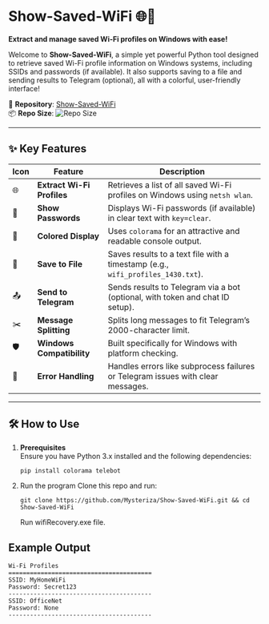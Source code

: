 # Show-Saved-WiFi 🌐🔑

**Extract and manage saved Wi-Fi profiles on Windows with ease!**

Welcome to **Show-Saved-WiFi**, a simple yet powerful Python tool designed to retrieve saved Wi-Fi profile information on Windows systems, including SSIDs and passwords (if available). It also supports saving to a file and sending results to Telegram (optional), all with a colorful, user-friendly interface!

📌 **Repository**: [Show-Saved-WiFi](https://github.com/Mysteriza/Show-Saved-WiFi)  
📦 **Repo Size**: ![Repo Size](https://img.shields.io/github/repo-size/Mysteriza/Show-Saved-WiFi?style=flat-square&color=orange)

---

## ✨ Key Features

| Icon | Feature              | Description                                                                 |
|------|----------------------|-----------------------------------------------------------------------------|
| 🌐   | **Extract Wi-Fi Profiles** | Retrieves a list of all saved Wi-Fi profiles on Windows using `netsh wlan`. |
| 🔑   | **Show Passwords**       | Displays Wi-Fi passwords (if available) in clear text with `key=clear`.    |
| 🎨   | **Colored Display**      | Uses `colorama` for an attractive and readable console output.             |
| 💾   | **Save to File**         | Saves results to a text file with a timestamp (e.g., `wifi_profiles_1430.txt`). |
| 📤   | **Send to Telegram**     | Sends results to Telegram via a bot (optional, with token and chat ID setup). |
| ✂️   | **Message Splitting**    | Splits long messages to fit Telegram’s 2000-character limit.               |
| 🛡️   | **Windows Compatibility** | Built specifically for Windows with platform checking.                    |
| 🚀   | **Error Handling**       | Handles errors like subprocess failures or Telegram issues with clear messages. |

---

## 🛠️ How to Use

1. **Prerequisites**  
   Ensure you have Python 3.x installed and the following dependencies:
   ```bash
   pip install colorama telebot
   ```
2. Run the program
   Clone this repo and run:
   ```
   git clone https://github.com/Mysteriza/Show-Saved-WiFi.git && cd Show-Saved-WiFi
   ```
   Run wifiRecovery.exe file.
## Example Output
```
Wi-Fi Profiles
========================================
SSID: MyHomeWiFi
Password: Secret123
----------------------------------------
SSID: OfficeNet
Password: None
----------------------------------------
```
